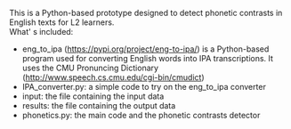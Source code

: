 This is a Python-based prototype designed to detect phonetic contrasts in English texts for L2 learners.\
What' s included:
- eng_to_ipa (https://pypi.org/project/eng-to-ipa/) is a Python-based program used for converting English words into IPA transcriptions. It uses the CMU Pronuncing Dictionary (http://www.speech.cs.cmu.edu/cgi-bin/cmudict)
- IPA_converter.py: a simple code to try on the eng_to_ipa converter
- input: the file containing the input data
- results: the file containing the output data
- phonetics.py: the main code and the phonetic contrasts detector
